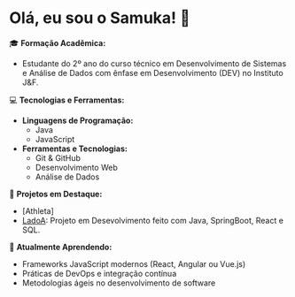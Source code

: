 # Olá, eu sou o Samuka! 👋

🎓 **Formação Acadêmica:**  
- Estudante do 2º ano do curso técnico em Desenvolvimento de Sistemas e Análise de Dados com ênfase em Desenvolvimento (DEV) no Instituto J&F.

💻 **Tecnologias e Ferramentas:**  
- **Linguagens de Programação:**  
  - Java
  - JavaScript
- **Ferramentas e Tecnologias:**  
  - Git & GitHub
  - Desenvolvimento Web
  - Análise de Dados

🚀 **Projetos em Destaque:**  
- [Athleta]
- [LadoA](https://github.com/GabrielLoureiro09/LadoA.git): Projeto em Desevolvimento feito com Java, SpringBoot, React e SQL.

🌱 **Atualmente Aprendendo:**  
- Frameworks JavaScript modernos (React, Angular ou Vue.js)
- Práticas de DevOps e integração contínua
- Metodologias ágeis no desenvolvimento de software

